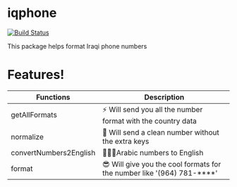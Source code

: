 # iqphone
[![Build Status](https://travis-ci.org/joemccann/dillinger.svg?branch=master)](https://travis-ci.org/joemccann/dillinger)

This package helps format Iraqi phone numbers

# Features!
| Functions | Description |
| ------ | ------ |
| getAllFormats | ⚡️ Will send you all the number format with the country data  |
| normalize | 🧼 Will send a clean number without the extra keys |
| convertNumbers2English | 👳🏽‍♀️Arabic numbers to English |
| format | 😎 Will give you the cool formats for the number like '(964) 781-****' |
